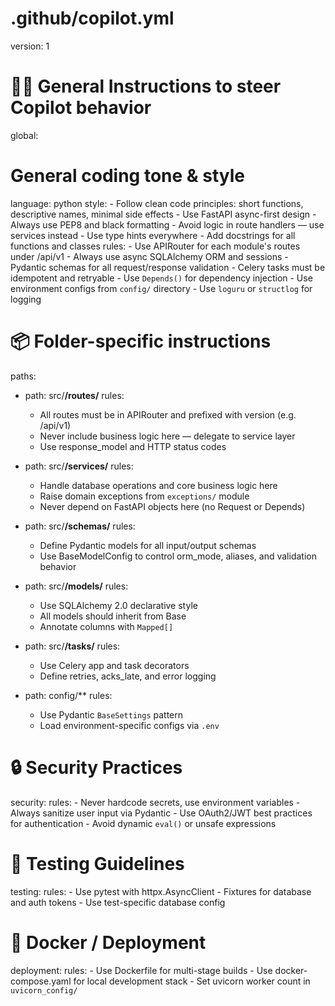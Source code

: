 # .github/copilot.yml

version: 1

# 👨‍💻 General Instructions to steer Copilot behavior

global:

# General coding tone & style

  language: python
  style:
    - Follow clean code principles: short functions, descriptive names, minimal side effects
    - Use FastAPI async-first design
    - Always use PEP8 and black formatting
    - Avoid logic in route handlers — use services instead
    - Use type hints everywhere
    - Add docstrings for all functions and classes
  rules:
    - Use APIRouter for each module's routes under /api/v1
    - Always use async SQLAlchemy ORM and sessions
    - Pydantic schemas for all request/response validation
    - Celery tasks must be idempotent and retryable
    - Use `Depends()` for dependency injection
    - Use environment configs from `config/` directory
    - Use `loguru` or `structlog` for logging

# 📦 Folder-specific instructions

paths:

- path: src/**/routes/**
  rules:

  - All routes must be in APIRouter and prefixed with version (e.g. /api/v1)
  - Never include business logic here — delegate to service layer
  - Use response_model and HTTP status codes
- path: src/**/services/**
  rules:

  - Handle database operations and core business logic here
  - Raise domain exceptions from `exceptions/` module
  - Never depend on FastAPI objects here (no Request or Depends)
- path: src/**/schemas/**
  rules:

  - Define Pydantic models for all input/output schemas
  - Use BaseModelConfig to control orm_mode, aliases, and validation behavior
- path: src/**/models/**
  rules:

  - Use SQLAlchemy 2.0 declarative style
  - All models should inherit from Base
  - Annotate columns with `Mapped[]`
- path: src/**/tasks/**
  rules:

  - Use Celery app and task decorators
  - Define retries, acks_late, and error logging
- path: config/**
  rules:

  - Use Pydantic `BaseSettings` pattern
  - Load environment-specific configs via `.env`

# 🔒 Security Practices

security:
  rules:
    - Never hardcode secrets, use environment variables
    - Always sanitize user input via Pydantic
    - Use OAuth2/JWT best practices for authentication
    - Avoid dynamic `eval()` or unsafe expressions

# 🧪 Testing Guidelines

testing:
  rules:
    - Use pytest with httpx.AsyncClient
    - Fixtures for database and auth tokens
    - Use test-specific database config

# 🐳 Docker / Deployment

deployment:
  rules:
    - Use Dockerfile for multi-stage builds
    - Use docker-compose.yaml for local development stack
    - Set uvicorn worker count in `uvicorn_config/`
